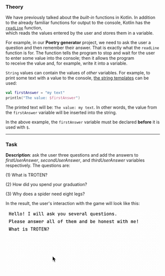 ### Theory

We have previously talked about the _built-in_ functions in Kotlin. 
In addition to the already familiar functions for output to the console, 
Kotlin has the [`readLine`](https://kotlinlang.org/api/latest/jvm/stdlib/kotlin.io/read-line.html#readline) function,  
which reads the values entered by the user and stores them in a variable.

For example, in our **Poetry generator** project, 
we need to ask the user a question and then remember their answer. 
That is exactly what the `readLine` function is for. 
The function tells the program to stop and wait for 
the user to enter some value into the console; then it allows the program  
to receive the value and, for example, write it into a variable.

`String` values can contain the values of _other_ variables.
For example, to print some text with a value to the console, [the string templates](https://kotlinlang.org/docs/basic-types.html#string-templates) can be used:
```kotlin
val firstAnswer = "my text"
println("The value: $firstAnswer")
```
The printed text will be: `The value: my text`.
In other words, the value from the `firstAnswer` variable will be inserted into the string.

In the above example, the `firstAnswer` variable must be declared **before** it is used with `$`.
___

### Task

**Description**: ask the user three questions and add the answers 
to _firstUserAnswer_, _secondUserAnswer_, and _thirdUserAnswer_ variables respectively.
The questions are:

(1) What is TROTEN?

(2) How did you spend your graduation?

(3) Why does a spider need eight legs?

<div class="hint">

In the result, the user's interaction with the game will look like this:

![User interaction example](./src/main/resources/images/user_input.gif "User interaction example")

</div>
